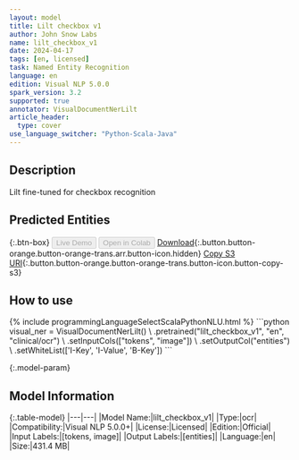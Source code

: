 ```yaml
---
layout: model
title: Lilt checkbox v1
author: John Snow Labs
name: lilt_checkbox_v1
date: 2024-04-17
tags: [en, licensed]
task: Named Entity Recognition
language: en
edition: Visual NLP 5.0.0
spark_version: 3.2
supported: true
annotator: VisualDocumentNerLilt
article_header:
  type: cover
use_language_switcher: "Python-Scala-Java"
---
```


## Description

Lilt fine-tuned for checkbox recognition

## Predicted Entities



{:.btn-box}
<button class="button button-orange" disabled>Live Demo</button>
<button class="button button-orange" disabled>Open in Colab</button>
[Download](https://s3.amazonaws.com/auxdata.johnsnowlabs.com/clinical/ocr/lilt_checkbox_v1_en_5.0.0_3.2_1713328336164.zip){:.button.button-orange.button-orange-trans.arr.button-icon.hidden}
[Copy S3 URI](s3://auxdata.johnsnowlabs.com/clinical/ocr/lilt_checkbox_v1_en_5.0.0_3.2_1713328336164.zip){:.button.button-orange.button-orange-trans.button-icon.button-copy-s3}

## How to use



<div class="tabs-box" markdown="1">
{% include programmingLanguageSelectScalaPythonNLU.html %}
```python
visual_ner = VisualDocumentNerLilt() \
      .pretrained("lilt_checkbox_v1", "en", "clinical/ocr") \
      .setInputCols(["tokens", "image"]) \
      .setOutputCol("entities") \
      .setWhiteList(['I-Key', 'I-Value', 'B-Key'])
```

</div>

{:.model-param}
## Model Information

{:.table-model}
|---|---|
|Model Name:|lilt_checkbox_v1|
|Type:|ocr|
|Compatibility:|Visual NLP 5.0.0+|
|License:|Licensed|
|Edition:|Official|
|Input Labels:|[tokens, image]|
|Output Labels:|[entities]|
|Language:|en|
|Size:|431.4 MB|